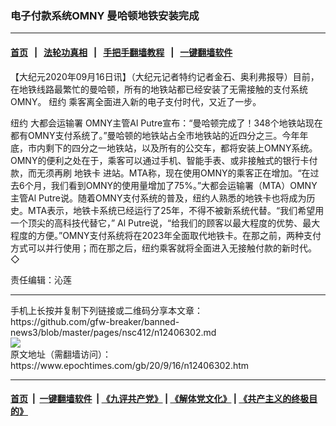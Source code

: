 ### 电子付款系统OMNY 曼哈顿地铁安装完成
------------------------

#### [首页](https://github.com/gfw-breaker/banned-news3/blob/master/README.md) &nbsp;&nbsp;|&nbsp;&nbsp; [法轮功真相](https://github.com/begood0513/basic/blob/master/README.md)  &nbsp;&nbsp;|&nbsp;&nbsp; [手把手翻墙教程](https://github.com/gfw-breaker/guides/wiki)  &nbsp;&nbsp;|&nbsp;&nbsp; [一键翻墙软件](https://github.com/gfw-breaker/nogfw/blob/master/README.md)  



<div><p>
 【大纪元2020年09月16日讯】（大纪元记者特约记者金石、奥利弗报导）目前，在地铁线路最繁忙的曼哈顿，所有的地铁站都已经安装了无需接触的支付系统OMNY。
 <ok href="https://www.epochtimes.com/gb/tag/%E7%BA%BD%E7%BA%A6.html">
  纽约
 </ok>
 乘客离全面进入新的电子支付时代，又近了一步。
</p>
<p>
 <ok href="https://www.epochtimes.com/gb/tag/%E7%BA%BD%E7%BA%A6.html">
  纽约
 </ok>
 <ok href="https://www.epochtimes.com/gb/tag/%E5%A4%A7%E9%83%BD%E4%BC%9A%E8%BF%90%E8%BE%93%E7%BD%B2.html">
  大都会运输署
 </ok>
 OMNY主管Al Putre宣布：“曼哈顿完成了！348个地铁站现在都有OMNY支付系统了。”曼哈顿的地铁站占全市地铁站的近四分之三。今年年底，市内剩下的四分之一地铁站，以及所有的公交车，都将安装上OMNY系统。OMNY的便利之处在于，乘客可以通过手机、智能手表、或非接触式的银行卡付款，而无须再刷
 <ok href="https://www.epochtimes.com/gb/tag/%E5%9C%B0%E9%93%81%E5%8D%A1.html">
  地铁卡
 </ok>
 进站。MTA称，现在使用OMNY的乘客正在增加。“在过去6个月，我们看到OMNY的使用量增加了75%。”大都会运输署（MTA）OMNY主管Al Putre说。随着OMNY支付系统的普及，纽约人熟悉的地铁卡也将成为历史。MTA表示，地铁卡系统已经运行了25年，不得不被新系统代替。“我们希望用一个顶尖的高科技代替它，” Al Putre说，“给我们的顾客以最大程度的优势、最大程度的方便。”OMNY支付系统将在2023年全面取代地铁卡。在那之前，两种支付方式可以并行使用；而在那之后，纽约乘客就将全面进入无接触付款的新时代。◇
</p>
<p>
 责任编辑：沁莲
</p>
</div>
<hr/>
手机上长按并复制下列链接或二维码分享本文章：<br/>
https://github.com/gfw-breaker/banned-news3/blob/master/pages/nsc412/n12406302.md <br/>
<a href='https://github.com/gfw-breaker/banned-news3/blob/master/pages/nsc412/n12406302.md'><img src='https://github.com/gfw-breaker/banned-news3/blob/master/pages/nsc412/n12406302.md.png'/></a> <br/>
原文地址（需翻墙访问）：https://www.epochtimes.com/gb/20/9/16/n12406302.htm


------------------------
#### [首页](https://github.com/gfw-breaker/banned-news3/blob/master/README.md) &nbsp;|&nbsp; [一键翻墙软件](https://github.com/gfw-breaker/nogfw/blob/master/README.md) &nbsp;| [《九评共产党》](https://github.com/gfw-breaker/9ping.md/blob/master/README.md#九评之一评共产党是什么) | [《解体党文化》](https://github.com/gfw-breaker/jtdwh.md/blob/master/README.md) | [《共产主义的终极目的》](https://github.com/gfw-breaker/gczydzjmd.md/blob/master/README.md)


<img src='http://gfw-breaker.win/banned-news3/pages/nsc412/n12406302.md' width='0px' height='0px'/>